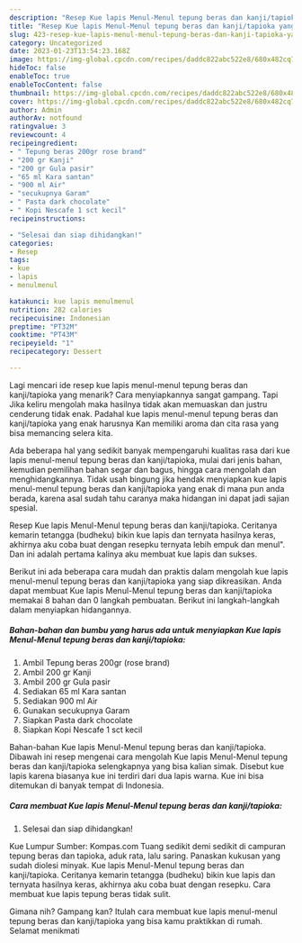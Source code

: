 ```yaml
---
description: "Resep Kue lapis Menul-Menul tepung beras dan kanji/tapioka yang Bikin Ngiler , Lezat"
title: "Resep Kue lapis Menul-Menul tepung beras dan kanji/tapioka yang Bikin Ngiler , Lezat"
slug: 423-resep-kue-lapis-menul-menul-tepung-beras-dan-kanji-tapioka-yang-bikin-ngiler-lezat
category: Uncategorized
date: 2023-01-23T13:54:23.168Z
image: https://img-global.cpcdn.com/recipes/daddc822abc522e8/680x482cq70/kue-lapis-menul-menul-tepung-beras-dan-kanjitapioka-foto-resep-utama.jpg
hideToc: false
enableToc: true
enableTocContent: false
thumbnail: https://img-global.cpcdn.com/recipes/daddc822abc522e8/680x482cq70/kue-lapis-menul-menul-tepung-beras-dan-kanjitapioka-foto-resep-utama.jpg
cover: https://img-global.cpcdn.com/recipes/daddc822abc522e8/680x482cq70/kue-lapis-menul-menul-tepung-beras-dan-kanjitapioka-foto-resep-utama.jpg
author: Admin
authorAv: notfound
ratingvalue: 3
reviewcount: 4
recipeingredient:
- " Tepung beras 200gr rose brand"
- "200 gr Kanji"
- "200 gr Gula pasir"
- "65 ml Kara santan"
- "900 ml Air"
- "secukupnya Garam"
- " Pasta dark chocolate"
- " Kopi Nescafe 1 sct kecil"
recipeinstructions:

- "Selesai dan siap dihidangkan!"
categories:
- Resep
tags:
- kue
- lapis
- menulmenul

katakunci: kue lapis menulmenul 
nutrition: 282 calories
recipecuisine: Indonesian
preptime: "PT32M"
cooktime: "PT43M"
recipeyield: "1"
recipecategory: Dessert

---
```



Lagi mencari ide resep kue lapis menul-menul tepung beras dan kanji/tapioka yang menarik? Cara menyiapkannya sangat gampang. Tapi Jika keliru mengolah maka hasilnya tidak akan memuaskan dan justru cenderung tidak enak. Padahal kue lapis menul-menul tepung beras dan kanji/tapioka yang enak harusnya Kan memiliki aroma dan cita rasa yang bisa memancing selera kita.


Ada beberapa hal yang sedikit banyak mempengaruhi kualitas rasa dari kue lapis menul-menul tepung beras dan kanji/tapioka, mulai dari jenis bahan, kemudian pemilihan bahan segar dan bagus, hingga cara mengolah dan menghidangkannya. Tidak usah bingung jika hendak menyiapkan kue lapis menul-menul tepung beras dan kanji/tapioka yang enak di mana pun anda berada, karena asal sudah tahu caranya maka hidangan ini dapat jadi sajian spesial.

Resep Kue lapis Menul-Menul tepung beras dan kanji/tapioka. Ceritanya kemarin tetangga (budheku) bikin kue lapis dan ternyata hasilnya keras, akhirnya aku coba buat dengan resepku ternyata lebih empuk dan menul&#34;. Dan ini adalah pertama kalinya aku membuat kue lapis dan sukses.


Berikut ini ada beberapa cara mudah dan praktis dalam mengolah kue lapis menul-menul tepung beras dan kanji/tapioka yang siap dikreasikan. Anda dapat membuat Kue lapis Menul-Menul tepung beras dan kanji/tapioka memakai 8 bahan dan 0 langkah pembuatan. Berikut ini langkah-langkah dalam menyiapkan hidangannya.

<!--inarticleads1-->

##### Bahan-bahan dan bumbu yang harus ada untuk menyiapkan Kue lapis Menul-Menul tepung beras dan kanji/tapioka:

1. Ambil  Tepung beras 200gr (rose brand)
1. Ambil 200 gr Kanji
1. Ambil 200 gr Gula pasir
1. Sediakan 65 ml Kara santan
1. Sediakan 900 ml Air
1. Gunakan secukupnya Garam
1. Siapkan  Pasta dark chocolate
1. Siapkan  Kopi Nescafe 1 sct kecil


Bahan-bahan Kue lapis Menul-Menul tepung beras dan kanji/tapioka. Dibawah ini resep mengenai cara mengolah Kue lapis Menul-Menul tepung beras dan kanji/tapioka selengkapnya yang bisa kalian simak. Disebut kue lapis karena biasanya kue ini terdiri dari dua lapis warna. Kue ini bisa ditemukan di banyak tempat di Indonesia. 

<!--inarticleads2-->

##### Cara membuat Kue lapis Menul-Menul tepung beras dan kanji/tapioka:


1. Selesai dan siap dihidangkan!

Kue Lumpur Sumber: Kompas.com Tuang sedikit demi sedikit di campuran tepung beras dan tapioka, aduk rata, lalu saring. Panaskan kukusan yang sudah diolesi minyak. Kue lapis Menul-Menul tepung beras dan kanji/tapioka. Ceritanya kemarin tetangga (budheku) bikin kue lapis dan ternyata hasilnya keras, akhirnya aku coba buat dengan resepku. Cara membuat kue lapis tepung beras tidak sulit. 

Gimana nih? Gampang kan? Itulah cara membuat kue lapis menul-menul tepung beras dan kanji/tapioka yang bisa kamu praktikkan di rumah. Selamat menikmati
